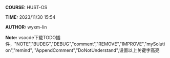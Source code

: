 **COURSE:** HUST-OS

**TIME:** 2023/11/30 15:54

**AUTHOR:** wyxm-lin

**Note:** vsocde下载TODO插件，"NOTE","BUDEG","DEBUG","comment","REMOVE","IMPROVE","mySolution","remind",
"AppendComment","DoNotUnderstand",设置以上关键字高亮